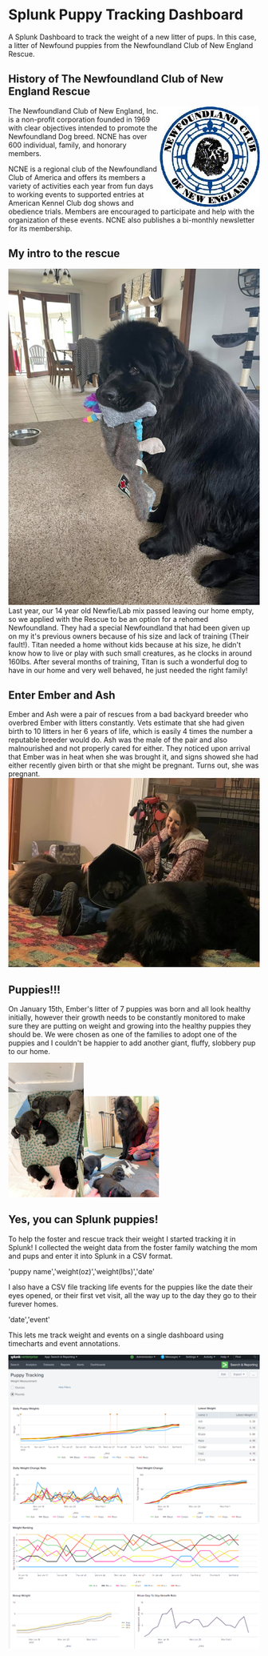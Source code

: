 # Splunk Puppy Tracking Dashboard
A Splunk Dashboard to track the weight of a new litter of pups. In this case, a litter of Newfound puppies from the Newfoundland Club of New England Rescue.

## History of The Newfoundland Club of New England Rescue
<img align="right" src="/static/ncne_logo.jpg">
The Newfoundland Club of New England, Inc. is a non-profit corporation founded in 1969 with clear objectives intended to promote the Newfoundland Dog breed. NCNE has over 600 individual, family, and honorary members.

NCNE is a regional club of the Newfoundland Club of America and offers its members a variety of activities each year from fun days to working events to supported entries at American Kennel Club dog shows and obedience trials. Members are encouraged to participate and help with the organization of these events. NCNE also publishes a bi-monthly newsletter for its membership.

## My intro to the rescue
<img alight="right" src="/static/dog_pics1.jpg">
Last year, our 14 year old Newfie/Lab mix passed leaving our home empty, so we applied with the Rescue to be an option for a rehomed Newfoundland. They had a special Newfoundland that had been given up on my it's previous owners because of his size and lack of training (Their fault!). Titan needed a home without kids because at his size, he didn't know how to live or play with such small creatures, as he clocks in around 160lbs. After several months of training, Titan is such a wonderful dog to have in our home and very well behaved, he just needed the right family!

## Enter Ember and Ash
Ember and Ash were a pair of rescues from a bad backyard breeder who overbred Ember with litters constantly. Vets estimate that she had given birth to 10 litters in her 6 years of life, which is easily 4 times the number a reputable breeder would do. Ash was the male of the pair and also malnourished and not properly cared for either. They noticed upon arrival that Ember was in heat when she was brought it, and signs showed she had either recently given birth or that she might be pregnant. Turns out, she was pregnant.
![Ember and Ash](/static/dog_pics2.jpg)

## Puppies!!!
On January 15th, Ember's litter of 7 puppies was born and all look healthy initially, however their growth needs to be constantly monitored to make sure they are putting on weight and growing into the healthy puppies they should be. We were chosen as one of the families to adopt one of the puppies and I couldn't be happier to add another giant, fluffy, slobbery pup to our home.

<img width="30%" src="static/pup_pics1.png"><img width="30%" src="static/pup_pics2.jpg">

## Yes, you can Splunk puppies!
To help the foster and rescue track their weight I started tracking it in Splunk! I collected the weight data from the foster family watching the mom and pups and enter it into Splunk in a CSV format.

'puppy name','weight(oz)','weight(lbs)','date'

I also have a CSV file tracking life events for the puppies like the date their eyes opened, or their first vet visit, all the way up to the day they go to their furever homes.

'date','event'

This lets me track weight and events on a single dashboard using timecharts and event annotations.

![Dashboard Top](/static/pupp1.png)
![Dashboard Top](/static/pupp2.png)
